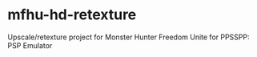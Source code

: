 # mfhu-hd-retexture
Upscale/retexture project for Monster Hunter Freedom Unite for PPSSPP: PSP Emulator
